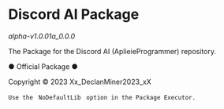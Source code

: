 # Discord AI Package 

*alpha-v1.0.01a_0.0.0*

The Package for the Discord AI (AplieieProgrammer) repository.

● Official Package ●

Copyright © 2023 Xx_DeclanMiner2023_xX

```Use the ``` ``` NoDefaultLib ``` ``` option in the Package Executor.```
